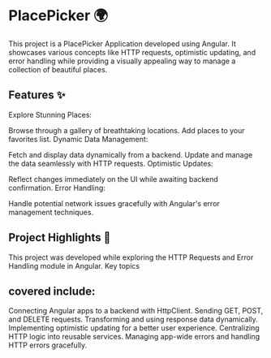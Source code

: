 # PlacePicker 🌍

This project is a PlacePicker Application developed using Angular. It showcases various concepts like HTTP requests, optimistic updating, and error handling while providing a visually appealing way to manage a collection of beautiful places.

## Features ✨

Explore Stunning Places:

Browse through a gallery of breathtaking locations.
Add places to your favorites list.
Dynamic Data Management:

Fetch and display data dynamically from a backend.
Update and manage the data seamlessly with HTTP requests.
Optimistic Updates:

Reflect changes immediately on the UI while awaiting backend confirmation.
Error Handling:

Handle potential network issues gracefully with Angular's error management techniques.

## Project Highlights 🚀

This project was developed while exploring the HTTP Requests and Error Handling module in Angular. Key topics

## covered include:

Connecting Angular apps to a backend with HttpClient.
Sending GET, POST, and DELETE requests.
Transforming and using response data dynamically.
Implementing optimistic updating for a better user experience.
Centralizing HTTP logic into reusable services.
Managing app-wide errors and handling HTTP errors gracefully.
